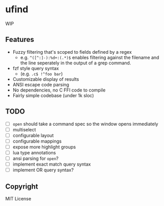 ufind
=====

WIP

Features
--------
  - Fuzzy filtering that's scoped to fields defined by a regex
    - e.g. `^([^:]-):%d+:(.*)$` enables filtering against the filename and the line seperately in
      the output of a grep command.
  - fzf style query syntax
    - (e.g. `.c$ !^foo bar`)
  - Customizable display of results
  - ANSI escape code parsing
  - No dependencies, no C FFI code to compile
  - Fairly simple codebase (under 1k sloc)

TODO
----
  - [ ] `open` should take a command spec so the window opens immediately
  - [ ] multiselect
  - [ ] configurable layout
  - [ ] configurable mappings
  - [ ] expose more highlight groups
  - [ ] lua type annotations
  - [ ] ansi parsing for `open`?
  - [ ] implement exact match query syntax
  - [ ] implement OR query syntax?

Copyright
---------
MIT License
